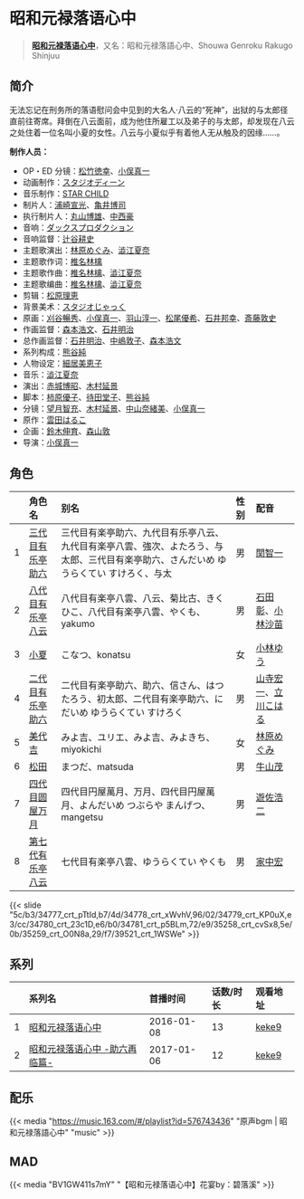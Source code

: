 # 昭和元禄落语心中


> <u>**[昭和元禄落语心中](https://bgm.tv/subject/119394)**</u>，又名：昭和元禄落語心中、Shouwa Genroku Rakugo Shinjuu

## 简介

无法忘记在刑务所的落语慰问会中见到的大名人·八云的“死神”，出狱的与太郎径直前往寄席。拜倒在八云面前，成为他住所雇工以及弟子的与太郎，却发现在八云之处住着一位名叫小夏的女性。八云与小夏似乎有着他人无从触及的因缘……。

**制作人员：**
- OP・ED 分镜：[松竹徳幸](https://bgm.tv/person/2878)、[小俣真一](https://bgm.tv/person/7608)
- 动画制作：[スタジオディーン](https://bgm.tv/person/181)
- 音乐制作：[STAR CHILD](https://bgm.tv/person/196)
- 制片人：[浦崎宣光](https://bgm.tv/person/13569)、[亀井博司](https://bgm.tv/person/50776)
- 执行制片人：[丸山博雄](https://bgm.tv/person/5783)、[中西豪](https://bgm.tv/person/41556)
- 音响：[ダックスプロダクション](https://bgm.tv/person/6092)
- 音响监督：[辻谷耕史](https://bgm.tv/person/1327)
- 主题歌演出：[林原めぐみ](https://bgm.tv/person/3919)、[澁江夏奈](https://bgm.tv/person/19046)
- 主题歌作词：[椎名林檎](https://bgm.tv/person/6142)
- 主题歌作曲：[椎名林檎](https://bgm.tv/person/6142)、[澁江夏奈](https://bgm.tv/person/19046)
- 主题歌编曲：[椎名林檎](https://bgm.tv/person/6142)、[澁江夏奈](https://bgm.tv/person/19046)
- 剪辑：[松原理恵](https://bgm.tv/person/8906)
- 背景美术：[スタジオじゃっく](https://bgm.tv/person/11891)
- 原画：[刈谷暢秀](https://bgm.tv/person/41612)、[小俣真一](https://bgm.tv/person/7608)、[羽山淳一](https://bgm.tv/person/1312)、[松尾優希](https://bgm.tv/person/44845)、[石井邦幸](https://bgm.tv/person/28128)、[斎藤敦史](https://bgm.tv/person/12631)
- 作画监督：[森本浩文](https://bgm.tv/person/20171)、[石井明治](https://bgm.tv/person/241)
- 总作画监督：[石井明治](https://bgm.tv/person/241)、[中嶋敦子](https://bgm.tv/person/276)、[森本浩文](https://bgm.tv/person/20171)
- 系列构成：[熊谷純](https://bgm.tv/person/9215)
- 人物设定：[細居美恵子](https://bgm.tv/person/12049)
- 音乐：[澁江夏奈](https://bgm.tv/person/19046)
- 演出：[赤城博昭](https://bgm.tv/person/20175)、[木村延景](https://bgm.tv/person/13112)
- 脚本：[柿原優子](https://bgm.tv/person/3326)、[待田堂子](https://bgm.tv/person/922)、[熊谷純](https://bgm.tv/person/9215)
- 分镜：[望月智充](https://bgm.tv/person/581)、[木村延景](https://bgm.tv/person/13112)、[中山奈緒美](https://bgm.tv/person/12050)、[小俣真一](https://bgm.tv/person/7608)
- 原作：[雲田はるこ](https://bgm.tv/person/16179)
- 企画：[鈴木伸育](https://bgm.tv/person/50286)、[森山敦](https://bgm.tv/person/1535)
- 导演：[小俣真一](https://bgm.tv/person/7608)

## 角色

|     |   角色名   |   别名  | 性别 |  配音  |
|:--- |:------  |:----      |:---  |:--   |
| 1 | [三代目有乐亭助六](https://bgm.tv/character/34777) | 三代目有楽亭助六、九代目有乐亭八云、九代目有楽亭八雲、強次、よたろう、与太郎、三代目有楽亭助六、さんだいめ ゆうらくてい すけろく、与太 | 男 | [関智一](https://bgm.tv/person/3868) |
| 2 | [八代目有乐亭八云](https://bgm.tv/character/34778) | 八代目有楽亭八雲、八云、菊比古、きくひこ、八代目有楽亭八雲、やくも、yakumo | 男 | [石田彰](https://bgm.tv/person/3927)、[小林沙苗](https://bgm.tv/person/4428) |
| 3 | [小夏](https://bgm.tv/character/34779) | こなつ、konatsu | 女 | [小林ゆう](https://bgm.tv/person/4398) |
| 4 | [二代目有乐亭助六](https://bgm.tv/character/34780) | 二代目有楽亭助六、助六、信さん、はつたろう、初太郎、二代目有楽亭助六、にだいめ ゆうらくてい すけろく | 男 | [山寺宏一](https://bgm.tv/person/3914)、[立川こはる](https://bgm.tv/person/32793) |
| 5 | [美代吉](https://bgm.tv/character/34781) | みよ吉、ユリエ、みよ吉、みよきち、miyokichi | 女 | [林原めぐみ](https://bgm.tv/person/3919) |
| 6 | [松田](https://bgm.tv/character/35258) | まつだ、matsuda | 男 | [牛山茂](https://bgm.tv/person/5253) |
| 7 | [四代目圆屋万月](https://bgm.tv/character/35259) | 四代目円屋萬月、万月、四代目円屋萬月、よんだいめ つぶらや まんげつ、mangetsu | 男 | [遊佐浩二](https://bgm.tv/person/4614) |
| 8 | [第七代有乐亭八云](https://bgm.tv/character/39521) | 七代目有楽亭八雲、ゆうらくてい やくも | 男 | [家中宏](https://bgm.tv/person/3923) |

{{< slide "5c/b3/34777_crt_pTtId,b7/4d/34778_crt_xWvhV,96/02/34779_crt_KP0uX,e3/cc/34780_crt_23c1D,e6/b0/34781_crt_p5BLm,72/e9/35258_crt_cvSx8,5e/0b/35259_crt_O0N8a,29/f7/39521_crt_1WSWe" >}}

## 系列

|     | 系列名              | 首播时间       | 话数/时长 | 观看地址                                                    |
| :-- | :--------------- | :--------- | :---- | :------------------------------------------------------ |
| 1   |[昭和元禄落语心中](https://bgm.tv/subject/119394)| 2016-01-08 | 13    | [keke9](https://www.keke9.app/play/29566-4-261984.html) |
| 2   |[昭和元禄落语心中 -助六再临篇-](https://bgm.tv/subject/176615)| 2017-01-06 | 12    | [keke9](https://www.keke9.app/play/29565-4-261972.html) |

## 配乐

{{< media "https://music.163.com/#/playlist?id=576743436"
"原声bgm | 昭和元禄落語心中"
"music" >}}
## MAD

{{< media  "BV1GW411s7mY" 
"【昭和元禄落语心中】花宴by：碧落溪"  >}}
